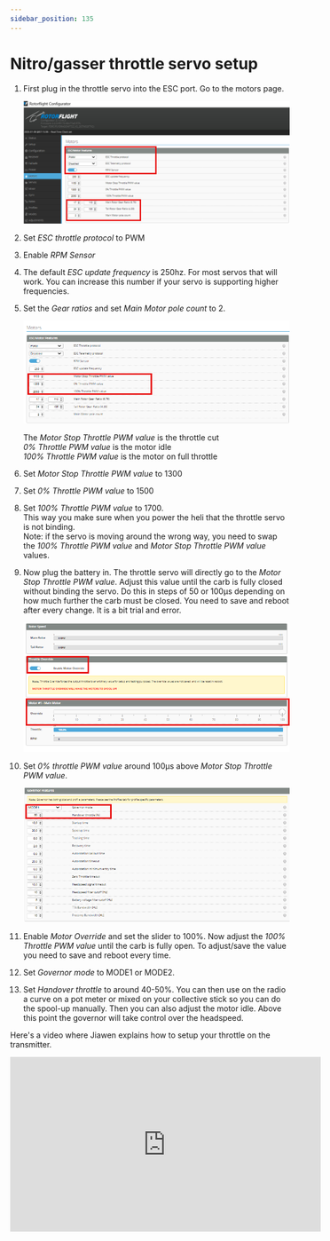 ```yaml
---
sidebar_position: 135
---
```


# Nitro/gasser throttle servo setup

1. First plug in the throttle servo into the ESC port. Go to the motors page.

    ![Nitro setup](./img/nitro-setup-1.png)

2. Set *ESC throttle protocol* to PWM

3. Enable *RPM Sensor*

4. The default *ESC update frequency* is 250hz. For most servos that will work. You can increase this number if your servo is supporting higher frequencies.

5. Set the *Gear ratios* and set *Main Motor pole count* to 2.

    ![Nitro setup](./img/nitro-setup-2.png)

    The *Motor Stop Throttle PWM value* is the throttle cut<br/>
    *0% Throttle PWM value* is the motor idle<br/>
    *100% Throttle PWM value* is the motor on full throttle

6. Set *Motor Stop Throttle PWM value* to 1300

7. Set *0% Throttle PWM value* to 1500

8. Set *100% Throttle PWM value* to 1700.<br/>
    This way you make sure when you power the heli that the throttle servo is not binding.<br/>
    Note: if the servo is moving around the wrong way, you need to swap the *100% Throttle PWM value* and *Motor Stop Throttle PWM value* values.

9. Now plug the battery in. The throttle servo will directly go to the *Motor Stop Throttle PWM value*. Adjust this value until the carb is fully closed without binding the servo. Do this in steps of 50 or 100µs depending on how much further the carb must be closed. You need to save and reboot after every change. It is a bit trial and error.

    ![Nitro setup](./img/nitro-setup-3.png)

10. Set *0% throttle PWM value* around 100µs above *Motor Stop Throttle PWM value*.

    ![Nitro setup](./img/nitro-setup-4.png)

11. Enable *Motor Override* and set the slider to 100%. Now adjust the *100% Throttle PWM value* until the carb is fully open. To adjust/save the value you need to save and reboot every time.

12.	Set *Governor mode* to MODE1 or MODE2.

13.	Set *Handover throttle* to around 40-50%. You can then use on the radio a curve on a pot meter or mixed on your collective stick so you can do the spool-up manually. Then you can also adjust the motor idle. Above this point the governor will take control over the headspeed.

Here's a video where Jiawen explains how to setup your throttle on the transmitter.

<iframe width="560" height="315" src="https://www.youtube.com/embed/WyALh4S6_ho" title="YouTube video player" frameborder="0" allow="accelerometer; autoplay; clipboard-write; encrypted-media; gyroscope; picture-in-picture; web-share; fullscreen" allowfullscreen></iframe>
